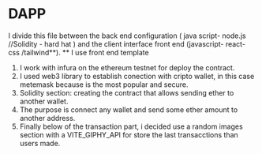 # DAPP
I divide this file between the back end configuration ( java script- node.js //Solidity - hard hat ) and the client interface front end (javascript- react- css /tailwind**).
** I use front end template
1. I work with infura on the ethereum testnet for deploy the contract.
2. I used web3 library to establish conection with cripto wallet, in this case metemask because is the most popular and secure.
3. Solidity section: creating the contract that allows sending ether to another wallet.
4. The purpose is connect any wallet and send some ether amount to another address.
5. Finally below of the transaction part, i decided use a random images section with a VITE_GIPHY_API for store the last transacctions than users made.





